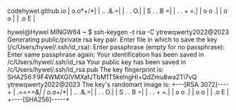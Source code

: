 codehywel.github.io
|          o.o*+/*|
|          .. .&.=|
|           . . O.|
|        S . . B =|
|         . . + =.|
|            o o .|
|           o o   |
|           .o E  |

hywel@Hywel MINGW64 ~
$ ssh-keygen -t rsa -C ytrewqwerty2022@2023
Generating public/private rsa key pair.
Enter file in which to save the key (/c/Users/hywel/.ssh/id_rsa):
Enter passphrase (empty for no passphrase):
Enter same passphrase again:
Your identification has been saved in /c/Users/hywel/.ssh/id_rsa
Your public key has been saved in /c/Users/hywel/.ssh/id_rsa.pub
The key fingerprint is:
SHA256:F9F4WMXGIVMXafJTbM1T5kelngHl+QdZmu8wa2Ti7vQ ytrewqwerty2022@2023
The key's randomart image is:
+---[RSA 3072]----+
|          .==*==&|
|          o.o*+/*|
|          .. .&.=|
|           . . O.|
|        S . . B =|
|         . . + =.|
|            o o .|
|           o o   |
|           .o E  |
+----[SHA256]-----+

